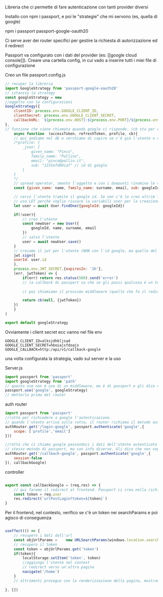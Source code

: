 Libreria che ci permette di fare autenticazione con tanti provider diversi

Installo con npm i passport, e poi le "strategie" che mi servono (es, quella di google)

npm i passport passport-google-oauth20

Ci serve aver dei router specifici per gestire la richiesta di autorizzazione ed il redirect

Passport va configurato con i dati del provider (es: [[google cloud console]]).
Creare una cartella config, in cui vado a inserire tutti i miei file di configurazione

Creo un file passport.config.js
``` javascript
// recuper la libreria
import GoogleStrategy from 'passport-google-oauth20'
// istanzio la strategy
const googleStrategy = new 
//oggetto con le configurazioni
GoogleStrategy({
	clientID: process.env.GOOGLE_CLIENT_ID,
	clientSecret: process.env.GOOGLE_CLIENT_SECRET,
	callbackURL: `${process.env.HOST}:${process.env.PORT}/${process.env.GOOGLE_CALLBACK}`
},
// funzione che viene chiamata quando google ci risponde. (cb sta per callback, ed è tipo il next del router, ma di passport)
	async function  (accessToken, refreshToken, profile, cb){
	// qui andiamo nel db e cerchiamo di capire se c'è già l'utente o dobbiamo crearlo. In genere, i dati che restituisce google sono strutturati così:
	/*profile: {
		_json: {
			given_name: "Pinco",
			family_name: "Pallino",
			email: "pinco@pallin.it",
			sub: "1231efd09iaf" // id di google
		}
	}
	*/
	// spread operator, smonto l'oggetto e con i duepunti rinomino le variabili 
	const {given_name: name, family_name: surname, email, sub: googleId} = profile._json

	// cerco l'utente tramite il google id. Se non c'è lo creo altrim lo loggo.
	// uso LET perchè voglio riusare la variabili user per la creazione del jwt, sia che mi debba registrare sia che sia già registrato
	let user = await User.findOne({googleId: googleId})

	if(!user){
		// creo l'utente
		const newUser = new User({
			googleId, name, surname, email	
		})
		// salvo l'utente
		user = await newUser.save()
	}
	// creiamo il jwt per l'utente (NON con l'id google, ma quello del nostro db)
	jwt.sign({
	userId: user.id
	},
	process.env.JWT_SECRET,{expiresIn: '1h'}, 
	(err, jwtToken) => {
		if(err) return res.status(500).send('error')
		// la callback di passport sa che se gli passi qualcosa è un token, e lo mette in automatico in req.user.token. Il primo parametro (null) è l'eventuale errore
		
		// poi chiamiamo il prossimo middleware (quello che fa il redirect) alla mia rotta post autenticazione

		return cb(null, {jwtToken})
	})
	}
)

export default googleStrategy
```
Ovviamente i client secret ecc vanno nel file env
```env
GOOGLE_CLIENT_ID=alksjdhkljsad
GOOGLE_CLIENT_SECRET=hboiajsfdoajs
GOOGLE_CALLBACK=http:/api/v1/callback-google
```

una volta configurata la strategia, vado sul server e la uso

Server.js
```javascript
import passport from 'passport'
import googleStrategy from 'path'
// questo use non è use di un middleware, ma è di passport e gli dico che strategia usare (il nome è libero)
passport.use('google', googleStrategy)
// metterlo prima del router

```

auth router
``` javascript
import passport from 'passport'
//rotte per richiedere a google l'autenticazione.
// quando l'utente arriva sulla rotta, il router richiama il metodo auth di passport, che ha come scope i dati registrati in google cloud console. Dopo di che c'è il redirect sull'auth di google
authRouter.get('/login-google', passport.authenticate('google',{
	scope: ['profile','email']
}))

//rotta che ci chiama google passandoci i dati dell'utente autenticato
// stesso metodo di passport, ma con info diverse. Gli dico che non voglio usare le sessioni
authRouter.get('/callback-google', passport.authenticate('google',{
	session:false
}), callbackGoogle)

```

controller
```Javascript

export const callbackGoogle = (req,res) => {
	// qui faremo il redirect al frontend. Passport ci crea nella richiesta un oggetto user, che contiene il token, che devo passare in chiaro perchè devo fare un redirect e posso farlo solo con una get
	const token = req.user
	res.redirect(`urlPostLogin?token=${token}`)
}

```

Per il frontend, nel contesto, verifico se c'è un token nei searchParams e poi agisco di conseguenza
```Javascript

useffect(() => {
	// recupero i dati dall'url
	const objUrlParams =	new URLSearchParams(windows.location.search)
	// recupero il token
	const token = objUrlParams.get('token')
	if(token){
		localStorage.setItem('token', token)
		//aggiungo l'utente nel context
		// redirect verso un'altra pagina
		navigate('/home')
	}
	// altrimenti proseguo con la renderizzazione della pagina, mostrando il login ecc.
	
}, [])
```